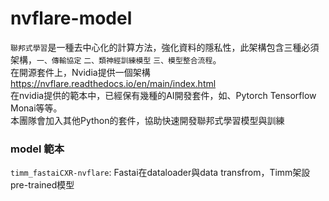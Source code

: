 # nvflare-model

`聯邦式學習`是一種去中心化的計算方法，強化資料的隱私性，此架構包含三種必須架構，`一、傳輸協定` `二、類神經訓練模型` `三、模型整合流程`。 <br>
在開源套件上，Nvidia提供一個架構 https://nvflare.readthedocs.io/en/main/index.html<br>
在nvidia提供的範本中，已經保有幾種的AI開發套件，如、Pytorch Tensorflow Monai等等。<br>
本團隊會加入其他Python的套件，協助快速開發聯邦式學習模型與訓練<br>

### model 範本
`timm_fastaiCXR-nvflare`: Fastai在dataloader與data transfrom，Timm架設pre-trained模型

